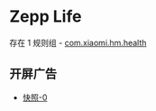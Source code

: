 # Zepp Life

存在 1 规则组 - [com.xiaomi.hm.health](/src/apps/com.xiaomi.hm.health.ts)

## 开屏广告

- [快照-0](https://i.gkd.li/import/13197367)
